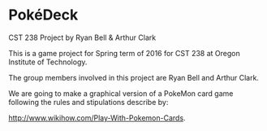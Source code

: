 # PokéDeck
CST 238 Project by Ryan Bell &amp; Arthur Clark

This is a game project for Spring term of 2016 for CST 238 at Oregon Institute of Technology.

The group members involved in this project are Ryan Bell and Arthur Clark.

We are going to make a graphical version of a PokeMon card game following the rules and stipulations describe by:

http://www.wikihow.com/Play-With-Pokemon-Cards.
